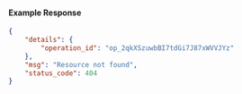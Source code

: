 <!-- Code generated for API Clients. DO NOT EDIT. -->

#### Example Response

```json
{
	"details": {
		"operation_id": "op_2qkXSzuwbBI7tdGi7J87xWVVJYz"
	},
	"msg": "Resource not found",
	"status_code": 404
}
```

